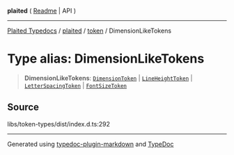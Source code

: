 **plaited** ( [Readme](../../README.md) \| API )

***

[Plaited Typedocs](../../../modules.md) / [plaited](../../modules.md) / [token](../README.md) / DimensionLikeTokens

# Type alias: DimensionLikeTokens

> **DimensionLikeTokens**: [`DimensionToken`](DimensionToken.md) \| [`LineHeightToken`](LineHeightToken.md) \| [`LetterSpacingToken`](LetterSpacingToken.md) \| [`FontSizeToken`](FontSizeToken.md)

## Source

libs/token-types/dist/index.d.ts:292

***

Generated using [typedoc-plugin-markdown](https://www.npmjs.com/package/typedoc-plugin-markdown) and [TypeDoc](https://typedoc.org/)
